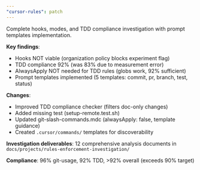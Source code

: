 ```yaml
---
"cursor-rules": patch
---
```


Complete hooks, modes, and TDD compliance investigation with prompt templates implementation.

**Key findings**:
- Hooks NOT viable (organization policy blocks experiment flag)
- TDD compliance 92% (was 83% due to measurement error)
- AlwaysApply NOT needed for TDD rules (globs work, 92% sufficient)
- Prompt templates implemented (5 templates: commit, pr, branch, test, status)

**Changes**:
- Improved TDD compliance checker (filters doc-only changes)
- Added missing test (setup-remote.test.sh)
- Updated git-slash-commands.mdc (alwaysApply: false, template guidance)
- Created `.cursor/commands/` templates for discoverability

**Investigation deliverables**: 12 comprehensive analysis documents in `docs/projects/rules-enforcement-investigation/`

**Compliance**: 96% git-usage, 92% TDD, >92% overall (exceeds 90% target)

